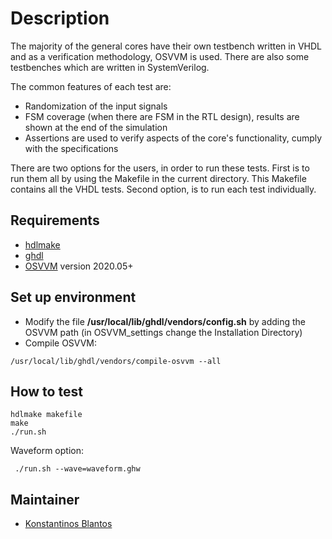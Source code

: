 # Description
The majority of the general cores have their own testbench written in VHDL and as a verification methodology, OSVVM is used. There are also some testbenches which are written in SystemVerilog.

The common features of each test are:
  - Randomization of the input signals
  - FSM coverage (when there are FSM in the RTL design), results are shown at the end of the simulation
  - Assertions are used to verify aspects of the core's functionality, cumply with the specifications

There are two options for the users, in order to run these tests. First is to run them all by using the Makefile in the current directory. This Makefile contains all the VHDL tests. Second option, is to run each test individually.

## Requirements
  - [hdlmake](https://hdlmake.readthedocs.io/en/master/#install-hdlmake-package)
  - [ghdl](https://ghdl.github.io/ghdl/development/building/index.html#build)
  - [OSVVM](https://github.com/OSVVM/OSVVM)  version 2020.05+

## Set up environment
  - Modify the file **/usr/local/lib/ghdl/vendors/config.sh** by adding the OSVVM path (in OSVVM_settings change the Installation Directory)
  - Compile OSVVM:
```console
/usr/local/lib/ghdl/vendors/compile-osvvm --all
```
## How to test
```console
hdlmake makefile
make
./run.sh
```
 Waveform option:
```console
 ./run.sh --wave=waveform.ghw
```

## Maintainer
- [Konstantinos Blantos](mailto:konstantinos.blantos@cern.ch)
